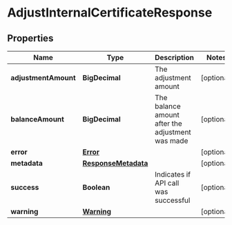

# AdjustInternalCertificateResponse


## Properties

| Name | Type | Description | Notes |
|------------ | ------------- | ------------- | -------------|
|**adjustmentAmount** | **BigDecimal** | The adjustment amount |  [optional] |
|**balanceAmount** | **BigDecimal** | The balance amount after the adjustment was made |  [optional] |
|**error** | [**Error**](Error.md) |  |  [optional] |
|**metadata** | [**ResponseMetadata**](ResponseMetadata.md) |  |  [optional] |
|**success** | **Boolean** | Indicates if API call was successful |  [optional] |
|**warning** | [**Warning**](Warning.md) |  |  [optional] |



